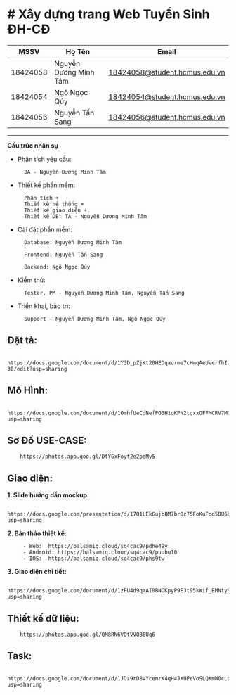 # # Xây dựng trang Web Tuyển Sinh ĐH-CĐ
|  MSSV|Họ Tên  |Email|
|--|--|--|
|18424058| Nguyễn Dương Minh Tâm |18424058@student.hcmus.edu.vn|
|18424054| Ngô Ngọc Qúy |18424054@student.hcmus.edu.vn|
|18424056| Nguyễn Tấn Sang|18424056@student.hcmus.edu.vn|

----------------------
 **Cấu trúc nhân sự**

+ Phân tích yêu cầu:

		BA - Nguyễn Dương Minh Tâm

+ Thiết kế phần mềm:

		Phân tích + 
		Thiết kế hệ thống + 
		Thiết kế giao diện +
		Thiết kế DB: TA - Nguyễn Dương Minh Tâm

+ Cài đặt phần mềm:

		Database: Nguyễn Dương Minh Tâm

		Frontend: Nguyễn Tấn Sang

		Backend: Ngô Ngọc Qúy

+ Kiểm thử:

		Tester, PM - Nguyễn Dương Minh Tâm, Nguyễn Tấn Sang

+ Triển khai, bảo trì:

		Support – Nguyễn Dương Minh Tâm, Ngô Ngọc Qúy
		
## Đặt tả:
		https://docs.google.com/document/d/1Y3D_pZjKt20HEDqaorme7cHmqAeUverfhIzIZA4Z-30/edit?usp=sharing
	
## Mô Hình:	
		https://docs.google.com/document/d/1OmhfUeCdNefPO3H1qKPN2tgxxOFFMCRV7MGx1v9aPqk/edit?usp=sharing

## Sơ Đồ USE-CASE:
		https://photos.app.goo.gl/DtYGxFoyt2e2oeMy5
## Giao diện:

 **1. Slide hướng dẫn mockup:** 

			https://docs.google.com/presentation/d/17Q1LEkGujb8M7br0z75FoKuFqd5DU6bBcEZlxeZv7pc/edit?usp=sharing

 **2.  Bản thảo thiết kế:**
		
		 - Web:  https://balsamiq.cloud/sq4cac9/pdhe49y
		 - Android: https://balsamiq.cloud/sq4cac9/puubu10
		 - IOS:  https://balsamiq.cloud/sq4cac9/phs9tw
 **3. Giao diện chi tiết:**
			
		 https://docs.google.com/document/d/1zFU4d9qaAI0BNOKpyP9EJt95kWif_EMNtySdCzRoFww/edit?usp=sharing

 
## Thiết kế dữ liệu:
		https://photos.app.goo.gl/QM8RN6VDtVVQB6Uq6
## Task:
		https://docs.google.com/document/d/1JDz9rD8vYcemrK4qH4JXUPeVoSLQKmW0cLqs_5SzBZo/edit?usp=sharing

